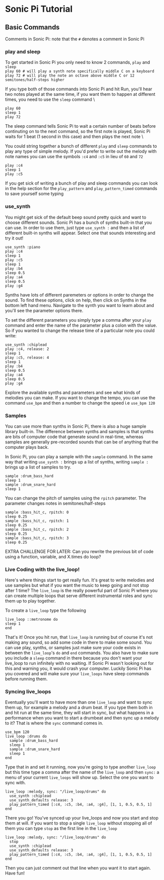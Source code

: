 # Sonic Pi Tutorial
## Basic Commands

Comments in Sonic Pi: note that the `#` denotes a comment in Sonic Pi

### play and sleep
To get started in Sonic Pi you only need to know 2 commands, `play` and `sleep` \
`play 60 # will play a synth note specifically middle C on a keyboard` \
`play 72 # will play the note an octave above middle C or 12 semitones/half-steps higher`

If you type both of those commands into Sonic Pi and hit Run, you'll hear two notes played at the same time, if you want them to happen at different times, you need to use the `sleep` command \
```
play 60
sleep 1
play 72
```
The sleep command tells Sonic Pi to wait a certain number of beats before continuting on to the next command, so the first note is played, Sonic Pi waits for 1 beat (1 second in this case) and then plays the next note \

You could string together a bunch of different `play` and `sleep` commands to play any type of simple melody. If you'd prefer to write out the melody with note names you can use the symbols `:c4` and `:c5` in lieu of `60` and `72`
```
play :c4
sleep 1
play :c5
```

If you get sick of writing a bunch of play and sleep commands you can look in the help section for the `play_pattern` and `play_pattern_timed` commands to save yourself some typing

### use_synth

You might get sick of the default beep sound pretty quick and want to choose different sounds. Sonic Pi has a bunch of synths built-in that you can use. In order to use them, just type `use_synth :` and then a list of different built-in synths will appear. Select one that sounds interesting and try it out!

```
use_synth :piano
play :c4
sleep 1
play :c5 
sleep 1
play :b4
sleep 0.5
play :a4 
sleep 0.5
play :g4
```

Synths have lots of different paremeters or options in order to change the sound. To find these options, click on help, then click on Synths in the bottom left hand menu. Navigate to the synth you want to learn about and you'll see the parameter options there.

To set the different parameters you simply type a comma after your `play` command and enter the name of the parameter plus a colon with the value. So if you wanted to change the release time of a particular note you could write:

```
use_synth :chiplead
play :c4, release: 2
sleep 1
play :c5, release: 4
sleep 1
play :b4
sleep 0.5
play :a4
sleep 0.5
play :g4
```

Explore the available synths and parameters and see what kinds of melodies you can make. If you want to change the tempo, you can use the command `use_bpm` and then a number to change the speed i.e `use_bpm 120`

### Samples

You can use more than synths in Sonic Pi, there is also a huge sample library built-in. The difference between synths and samples is that synths are bits of computer code that generate sound in real-time, whereas samples are generally pre-recorded sounds that can be of anything that the computer plays back.

In Sonic Pi, you can play a sample with the `sample` command. In the same way that writing `use_synth :` brings up a list of synths, writing `sample :` brings up a list of samples to try.
```
sample :drum_bass_hard
sleep 1
sample :drum_snare_hard
sleep 1
```
You can change the pitch of samples using the `rpitch` parameter. The parameter changes notes in semitones/half-steps

```
sample :bass_hit_c, rpitch: 0
sleep 0.25
sample :bass_hit_c, rpitch: 1
sleep 0.25
sample :bass_hit_c, rpitch: 2
sleep 0.25
sample :bass_hit_c, rpitch: 3
sleep 0.25
```

EXTRA CHALLENGE FOR LATER: Can you rewrite the previous bit of code using a function, variable, and X.times do loop?

### Live Coding with the live_loop!

Here's where things start to get really fun. It's great to write melodies and use samples but what if you want the music to keep going and not stop after 1 time? The `live_loop` is the really powerful part of Sonic Pi where you can create multiple loops that serve different instrumental roles and sync them up to play together.

To create a `live_loop` type the following
```
live_loop ::metronome do
sleep 1
end
```
That's it! Once you hit run, that `live_loop` is running but of course it's not making any sound, so add some code in there to make some sound. You can use play, synths, or samples just make sure your code exists in between the `live_loop`'s `do` and `end` commands. You also have to make sure you include a `sleep` command in there because you don't want your live_loop to run infinitely with no waiting. If Sonic Pi wasn't looking out for this and warning you, it would crash your computer. Luckily Sonic Pi has you covered and will make sure your `live_loops` have sleep commands before running them.

### Syncing live_loops

Eventually you'll want to have more than one `live_loop` and want to sync them up, for example a melody and a drum beat. If you type them both in and hit run at the same time, they will start in sync, but what happens in a performance when you want to start a drumbeat and then sync up a melody to it? That is where the `sync` command comes in.
```
use_bpm 120
live_loop :drums do
  sample :drum_bass_hard
  sleep 1
  sample :drum_snare_hard
  sleep 1
end
```
Type that in and set it running, now you're going to type another `live_loop` but this time type a comma after the name of the `live_loop` and then `sync:` a menu of your current `live_loops` will show up. Select the one you want to sync with.
```
live_loop :melody, sync: "/live_loop/drums" do
  use_synth :chiplead
  use_synth_defaults release: 3
  play_pattern_timed [:c4, :c5, :b4, :a4, :g4], [1, 1, 0.5, 0.5, 1]
end
```

There you go! You've synced up your live_loops and now you start and stop them at will. If you want to stop a single `live_loop` without stopping all of them you can type `stop` as the first line in the `live_loop`
```
live_loop :melody, sync: "/live_loop/drums" do
  stop
  use_synth :chiplead
  use_synth_defaults release: 3
  play_pattern_timed [:c4, :c5, :b4, :a4, :g4], [1, 1, 0.5, 0.5, 1]
end
```
Then you can just comment out that line when you want it to start again. Have fun!

